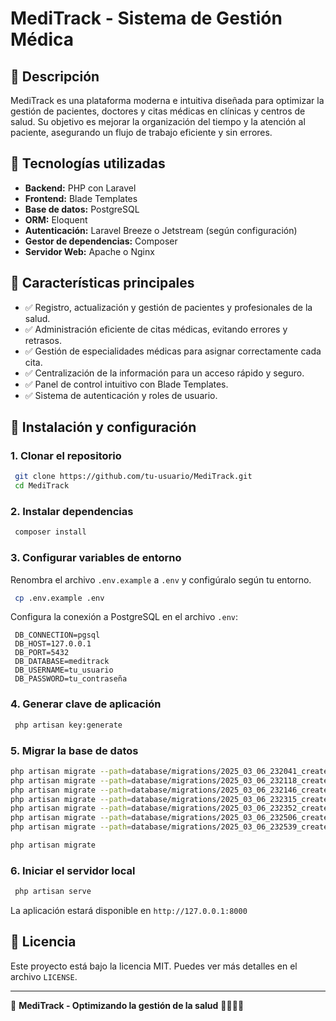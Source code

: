 # MediTrack - Sistema de Gestión Médica

## 🏥 Descripción
MediTrack es una plataforma moderna e intuitiva diseñada para optimizar la gestión de pacientes, doctores y citas médicas en clínicas y centros de salud. Su objetivo es mejorar la organización del tiempo y la atención al paciente, asegurando un flujo de trabajo eficiente y sin errores.

## 🔧 Tecnologías utilizadas
- **Backend:** PHP con Laravel
- **Frontend:** Blade Templates
- **Base de datos:** PostgreSQL
- **ORM:** Eloquent
- **Autenticación:** Laravel Breeze o Jetstream (según configuración)
- **Gestor de dependencias:** Composer
- **Servidor Web:** Apache o Nginx

## 📄 Características principales
- ✅ Registro, actualización y gestión de pacientes y profesionales de la salud.
- ✅ Administración eficiente de citas médicas, evitando errores y retrasos.
- ✅ Gestión de especialidades médicas para asignar correctamente cada cita.
- ✅ Centralización de la información para un acceso rápido y seguro.
- ✅ Panel de control intuitivo con Blade Templates.
- ✅ Sistema de autenticación y roles de usuario.

## 🚀 Instalación y configuración
### 1. Clonar el repositorio
```bash
 git clone https://github.com/tu-usuario/MediTrack.git
 cd MediTrack
```
### 2. Instalar dependencias
```bash
 composer install
```
### 3. Configurar variables de entorno
Renombra el archivo `.env.example` a `.env` y configúralo según tu entorno.
```bash
 cp .env.example .env
```
Configura la conexión a PostgreSQL en el archivo `.env`:
```env
 DB_CONNECTION=pgsql
 DB_HOST=127.0.0.1
 DB_PORT=5432
 DB_DATABASE=meditrack
 DB_USERNAME=tu_usuario
 DB_PASSWORD=tu_contraseña
```
### 4. Generar clave de aplicación
```bash
 php artisan key:generate
```
### 5. Migrar la base de datos
```bash
php artisan migrate --path=database/migrations/2025_03_06_232041_create_roles_table.php
php artisan migrate --path=database/migrations/2025_03_06_232118_create_usuarios_table.php
php artisan migrate --path=database/migrations/2025_03_06_232146_create_pacientes_table.php
php artisan migrate --path=database/migrations/2025_03_06_232315_create_citas_table.php
php artisan migrate --path=database/migrations/2025_03_06_232352_create_doctores_table.php
php artisan migrate --path=database/migrations/2025_03_06_232506_create_especialidades_table.php
php artisan migrate --path=database/migrations/2025_03_06_232539_create_doctor_especialidad_table.php

php artisan migrate
```
### 6. Iniciar el servidor local
```bash
 php artisan serve
```
La aplicación estará disponible en `http://127.0.0.1:8000`


## 🌟 Licencia
Este proyecto está bajo la licencia MIT. Puedes ver más detalles en el archivo `LICENSE`.

---
🚀 **MediTrack - Optimizando la gestión de la salud** 👩‍⚕️👨‍⚕️

